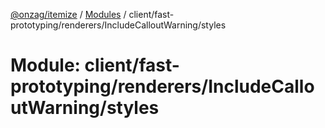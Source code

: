 [@onzag/itemize](../README.md) / [Modules](../modules.md) / client/fast-prototyping/renderers/IncludeCalloutWarning/styles

# Module: client/fast-prototyping/renderers/IncludeCalloutWarning/styles

